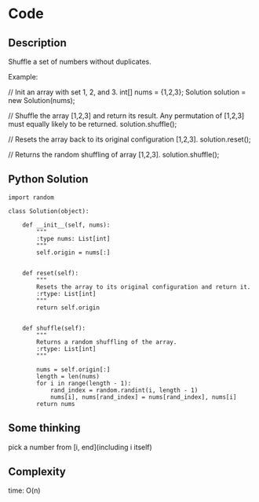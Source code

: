 # Code

## Description

Shuffle a set of numbers without duplicates.

Example:

// Init an array with set 1, 2, and 3.
int[] nums = {1,2,3};
Solution solution = new Solution(nums);

// Shuffle the array [1,2,3] and return its result. Any permutation of [1,2,3] must equally likely to be returned.
solution.shuffle();

// Resets the array back to its original configuration [1,2,3].
solution.reset();

// Returns the random shuffling of array [1,2,3].
solution.shuffle();

## Python Solution
```
import random

class Solution(object):

    def __init__(self, nums):
        """
        :type nums: List[int]
        """
        self.origin = nums[:]


    def reset(self):
        """
        Resets the array to its original configuration and return it.
        :rtype: List[int]
        """
        return self.origin


    def shuffle(self):
        """
        Returns a random shuffling of the array.
        :rtype: List[int]
        """

        nums = self.origin[:]
        length = len(nums)
        for i in range(length - 1):
            rand_index = random.randint(i, length - 1)
            nums[i], nums[rand_index] = nums[rand_index], nums[i]
        return nums
```
## Some thinking

pick a number from [i, end](including i itself)

## Complexity

time: O(n)
